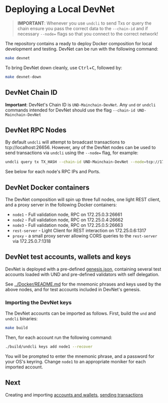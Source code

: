 # Deploying a Local DevNet

>**IMPORTANT**: Whenever you use `undcli` to send Txs or query the chain ensure you pass the correct data to the `--chain-id` and if necessary `--node=` flags so that you connect to the correct network!

The repository contains a ready to deploy Docker composition for local
development and testing. DevNet can be run with the following command:

```bash
make devnet
```

To bring DevNet down cleanly, use <kbd>Ctrl</kbd>+<kbd>C</kbd>, followed by:

```bash
make devnet-down
```

## DevNet Chain ID

**Important**: DevNet's Chain ID is `UND-Mainchain-DevNet`. Any `und` or `undcli` commands
intended for DevNet should use the flag `--chain-id UND-Mainchain-DevNet`

## DevNet RPC Nodes

By default `undcli` will attempt to broadcast transactions to tcp://localhost:26656. However, any of the DevNet nodes can be used to send transactions via `undcli` using the `--node=` flag, for example:

```bash
undcli query tx TX_HASH --chain-id UND-Mainchain-DevNet --node=tcp://172.25.0.3:26661
```

See below for each node's RPC IPs and Ports.

## DevNet Docker containers

The DevNet composition will spin up three full nodes, one light REST client, and a proxy server in the following Docker containers:

- `node1` - Full validation node, RPC on 172.25.0.3:26661
- `node2` - Full validation node, RPC on 172.25.0.4:26662
- `node3` - Full validation node, RPC on 172.25.0.5:26663
- `rest-server` - Light Client for REST interaction on 172.25.0.6:1317
- `proxy` - a small proxy server allowing CORS queries to the `rest-server` via 172.25.0.7:1318

## DevNet test accounts, wallets and keys

DevNet is deployed with a pre-defined [genesis.json](../Docker/assets/node1/config/genesis.json), containing several test accounts loaded with UND and pre-defined validators with self delegation.

See [../Docker/README.md](../Docker/README.md) for the mnemonic phrases and keys used by the above nodes, and for test accounts included in DevNet's genesis.

### Importing the DevNet keys

The DevNet accounts can be imported as follows. First, build the `und` and
`undcli` binaries:

```bash
make build
```

Then, for each account run the following command:

```bash
./build/undcli keys add node1 --recover
```

You will be prompted to enter the mnemonic phrase, and a password for your OS's keyring. Change `node1` to an appropriate moniker for each imported account.

## Next

Creating and importing [accounts and wallets](accounts-wallets.md), [sending transactions](transactions.md)
